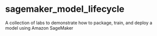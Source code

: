 # sagemaker_model_lifecycle
A collection of labs to demonstrate how to package, train, and deploy a model using Amazon SageMaker

